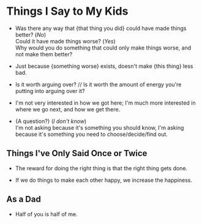 # Things I Say to My Kids

* Was there any way that {that thing you did} could have made things
  better? (_No_) \
  Could it have made things worse? (_Yes_) \
  Why would you do something that could only make things worse, and not
  make them better?

* Just because {something worse} exists, doesn't make {this thing} less
  bad.

* Is it worth arguing over? // Is it worth the amount of energy you're
  putting into arguing over it?

* I'm not very interested in how we got here; I'm much more interested
  in where we go next, and how we get there.

* {A question?} (_I don't know_) \
  I'm not asking because it's something you should know, I'm asking
  because it's something you need to choose/decide/find out.

## Things I've Only Said Once or Twice

* The reward for doing the right thing is that the right thing gets done.

* If we do things to make each other happy, we increase the happiness.

## As a Dad

* Half of you is half of me.
